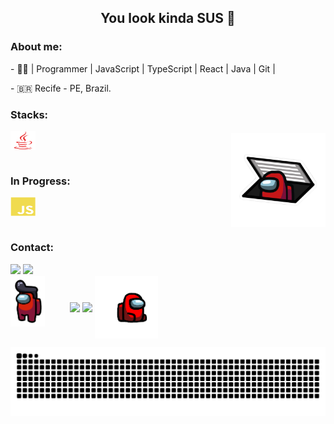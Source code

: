 <div align="center">
 <h2>You look kinda SUS 🤔</h2>
 
 <div align="left">
  <div style="display: inline_block">
    <h3> About me: </h3>
    <p>- 👨‍💻 | Programmer | JavaScript | TypeScript | React | Java | Git |</p>
    <a>
    <img alt="image" src="./image/image.png" width="30%" align="right" style="margin-top: 80px">
    </a>
    <p>- 🇧🇷 Recife - PE, Brazil.</p>
  </div>

  <div style="display: inline_block">
    <h3> Stacks: </h3>
    <a>
    <img align="center" alt="JS" height="30" width="40" src="https://raw.githubusercontent.com/devicons/devicon/master/icons/java/java-plain.svg">
    </a>
  </div><br>
  
  <div style="display: inline_block">
    <h3> In Progress: </h3>
    <a>
    <img align="center" alt="JS" height="30" width="40" src="https://raw.githubusercontent.com/devicons/devicon/master/icons/javascript/javascript-plain.svg">
    </a>
  </div><br>
  
  <div style="display: inline_block">
    <h3> Contact: </h3>
    <a href="https://www.linkedin.com/in/carlos-gabryel/" target="_blank"><img src="https://img.shields.io/badge/-LinkedIn-%230077B5?style=for-the-badge&logo=linkedin&logoColor=white" target="_blank"></a> 
    <a href = "mailto: cgabryelfm@gmail.com"><img src="https://img.shields.io/badge/-email-%23333?style=for-the-badge&logo=gmail&logoColor=white" target="_blank"></a>
  </div>

  <div style="display: inline_block">
  <a>
    <img alt="image" src="./image/topete.png" width="11%" align="left" style="margin-right:px">
    </a>
    <img height="180em" align="center" style="margin-left: 40px" src="https://github-readme-stats.vercel.app/api/top-langs/?username=N3th3rL0rd&layout=compact&langs_count=16&theme=maroongold"/>
    <img height="180em" align="center" style="margin-left: 0px" src="https://github-readme-stats.vercel.app/api?username=N3th3rL0rd&show_icons=true&theme=maroongold&include_all_commits=true&count_private=true"/>
    <a>
    <img alt="image" src="./image/image2.png" width="20%" align="center" style="margin-left: 0px">
    </a>
  </div>
</div>
 
![snake gif](https://github.com/N3th3rL0rd/N3th3rL0rd/blob/output/github-contribution-grid-snake.svg)
  </a>
</div>
